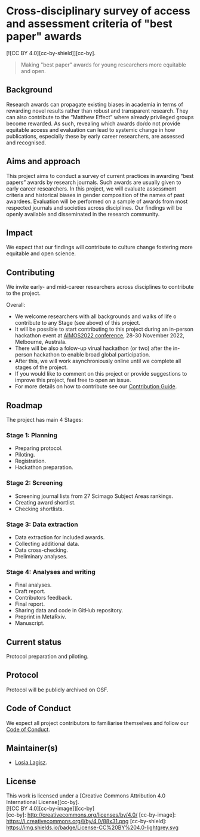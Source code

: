 # Cross-disciplinary survey of access and assessment criteria of "best paper" awards  

[![CC BY 4.0][cc-by-shield]][cc-by].   

> Making "best paper" awards for young researchers more equitable and open.  

## Background   
Research awards can propagate existing biases in academia in terms of rewarding novel results rather than robust and transparent research. They can also contribute to the “Matthew Effect” where already privileged groups become rewarded. As such, revealing which awards do/do not provide equitable access and evaluation can lead to systemic change in how publications, especially these by early career researchers, are assessed and recognised.  

## Aims and approach  
This project aims to conduct a survey of current practices in awarding “best papers” awards by research journals. Such awards are usually given to early career researchers. In this project, we will evaluate assessment criteria and historical biases in gender composition of the names of past awardees. Evaluation will be performed on a sample of awards from most respected journals and societies across disciplines. Our findings will be openly available and disseminated in the research community.     

## Impact  
We expect that our findings will contribute to culture change fostering more equitable and open science.  

## Contributing  
We invite early- and mid-career researchers across disciplines to contribute to the project.    

Overall:   
- We welcome researchers with all backgrounds and walks of life o contribute to any Stage (see above) of this project.   
- It will be possible to start contributing to this project during an in-person hackathon event at [AIMOS2022 conference](https://www.eventcreate.com/e/aimos2022), 28-30 November 2022, Melbourne, Australa. 
- There will be also a folow-up virual hackathon (or two) after the in-person hackathon to enable broad global participation. 
- After this, we will work asynchroniously online until we complete all stages of the project.    
- If you would like to comment on this project or provide suggestions to improve this project, feel free to open an issue.  
- For more details on how to contribute see our [Contribution Guide](https://github.com/mlagisz/survey_best_paper_awards/blob/main/CONTRIBUTING.md).  

## Roadmap   
The project has main 4 Stages:  

### Stage 1: Planning   
- Preparing protocol.  
- Piloting.  
- Registration.  
- Hackathon preparation.   

### Stage 2: Screening   
- Screening journal lists from 27 Scimago Subject Areas rankings.   
- Creating award shortlist.   
- Checking shortlists.  

### Stage 3: Data extraction  
- Data extraction for included awards.   
- Collecting additional data.    
- Data cross-checking.   
- Preliminary analyses.    

### Stage 4: Analyses and writing   
- Final analyses.   
- Draft report.  
- Contributors feedback.   
- Final report.  
- Sharing data and code in GitHub repository.  
- Preprint in MetaRxiv.   
- Manuscript.   


## Current status    
Protocol preparation and piloting.   

## Protocol   
Protocol will be publicly archived on OSF.  

## Code of Conduct   
We expect all project contributors to familiarise themselves and follow our [Code of Conduct](https://github.com/mlagisz/survey_best_paper_awards/blob/main/CODE_OF_CONDUCT.md).   

## Maintainer(s)
* [Losia Lagisz](https://github.com/mlagisz).   

## License 
This work is licensed under a 
[Creative Commons Attribution 4.0 International License][cc-by].   
[![CC BY 4.0][cc-by-image]][cc-by]   
[cc-by]: http://creativecommons.org/licenses/by/4.0/
[cc-by-image]: https://i.creativecommons.org/l/by/4.0/88x31.png
[cc-by-shield]: https://img.shields.io/badge/License-CC%20BY%204.0-lightgrey.svg
